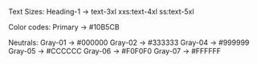 Text Sizes:
Heading-1 -> text-3xl xxs:text-4xl ss:text-5xl


Color codes:
Primary -> #10B5CB

Neutrals:
Gray-01 -> #000000
Gray-02 -> #333333
Gray-04 -> #999999
Gray-05 -> #CCCCCC
Gray-06 -> #F0F0F0
Gray-07 -> #FFFFFF